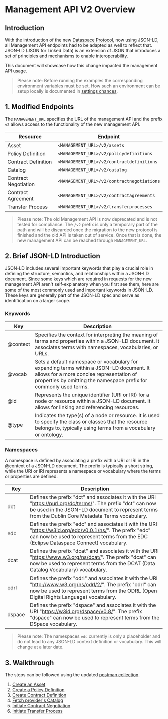 # Management API V2 Overview

## Introduction 

With the introduction of the new [Dataspace Protocol](https://docs.internationaldataspaces.org/dataspace-protocol/overview/readme), now using JSON-LD, all Management API endpoints had to be adapted as well to reflect that.
JSON-LD (JSON for Linked Data) is an extension of JSON that introduces a set of principles and mechanisms to enable interoperability.

This document will showcase how this change impacted the management API usage.

> Please note: Before running the examples the corresponding environment variables must be set.
> How such an environment can be setup locally is documented in [settings chances](../Version_0.3.4_0.4.0.md).

## 1. Modified Endpoints

The `MANAGEMENT_URL` specifies the URL of the management API and the prefix `v2` allows access to the functionality of the new management API. 

| Resource              | Endpoint                                       |
|-----------------------|------------------------------------------------|
| Asset                 | ```<MANAGEMENT_URL>/v2/assets```               |
| Policy Definition     | ```<MANAGEMENT_URL>/v2/policydefinitions```    |
| Contract Definition   | ```<MANAGEMENT_URL>/v2/contractdefinitions```  |
| Catalog               | ```<MANAGEMENT_URL>/v2/catalog```              |
| Contract Negotiation  | ```<MANAGEMENT_URL>/v2/contractnegotiations``` |
| Contract Agreement    | ```<MANAGEMENT_URL>/v2/contractagreements```   |
| Transfer Process      | ```<MANAGEMENT_URL>/v2/transferprocesses```    |

> Please note: The old Management API is now deprecated and is not tested for compliance. The `/v2` prefix is only a temporary part of the path and will be discarded once the migration to the new protocol is finished and the old API is taken out of service. Once that is done, the new management API can be reached through `MANAGEMENT_URL`.

## 2. Brief JSON-LD Introduction
JSON-LD includes several important keywords that play a crucial role in defining the structure, semantics, and relationships within a JSON-LD document. Since some keys which are required in requests for the new management API aren't self-explanatory when you first see them, here are some of the most commonly used and important keywords in JSON-LD.
These keys are generally part of the JSON-LD spec and serve as identification on a larger scope.

### Keywords

| Key       | Description                                                                                                                                                                                               |
|-----------|-----------------------------------------------------------------------------------------------------------------------------------------------------------------------------------------------------------|
| @context  | Specifies the context for interpreting the meaning of terms and properties within a JSON-LD document. It associates terms with namespaces, vocabularies, or URLs.                                         |
| @vocab    | Sets a default namespace or vocabulary for expanding terms within a JSON-LD document. It allows for a more concise representation of properties by omitting the namespace prefix for commonly used terms. |
| @id       | Represents the unique identifier (URI or IRI) for a node or resource within a JSON-LD document. It allows for linking and referencing resources.                                                          |
| @type     | Indicates the type(s) of a node or resource. It is used to specify the class or classes that the resource belongs to, typically using terms from a vocabulary or ontology.                                |

### Namespaces
A namespace is defined by associating a prefix with a URI or IRI in the @context of a JSON-LD document. The prefix is typically a short string, while the URI or IRI represents a namespace or vocabulary where the terms or properties are defined.

| Key    | Description                                                                                                                                                                                                       |
|--------|-------------------------------------------------------------------------------------------------------------------------------------------------------------------------------------------------------------------|
| dct    | Defines the prefix "dct" and associates it with the URI "https://purl.org/dc/terms/". The prefix "dct" can now be used in the JSON-LD document to represent terms from the Dublin Core Metadata Terms vocabulary. |
| edc    | Defines the prefix "edc" and associates it with the URI "https://w3id.org/edc/v0.0.1/ns/". The prefix "edc" can now be used to represent terms from the EDC (Eclipse Dataspace Connect) vocabulary.               |
| dcat   | Defines the prefix "dcat" and associates it with the URI "https://www.w3.org/ns/dcat/". The prefix "dcat" can now be used to represent terms from the DCAT (Data Catalog Vocabulary) vocabulary.                  |
| odrl | Defines the prefix "odrl" and associates it with the URI "http://www.w3.org/ns/odrl/2/". The prefix "odrl" can now be used to represent terms from the ODRL (Open Digital Rights Language) vocabulary.            |
| dspace | Defines the prefix "dspace" and associates it with the URI "https://w3id.org/dspace/v0.8/". The prefix "dspace" can now be used to represent terms from the DSpace vocabulary. |


> Please note: The namespaces `edc` currently is only a placeholder and do not lead to any JSON-LD context definition or vocabulary.
> This will change at a later date.

## 3. Walkthrough
The steps can be followed using the updated [postman collection](../../development/postman/collection.json).

1. [Create an Asset](2-assets.md)
2. [Create a Policy Definition](3-policy-definitions.md)
3. [Create Contract Definition](4-contract-definitions.md)
4. [Fetch provider's Catalog](5-catalog.md)
5. [Initiate Contract Negotiation](6-contract-negotiation.md)
6. [Initiate Transfer Process](7-transfer-process.md)